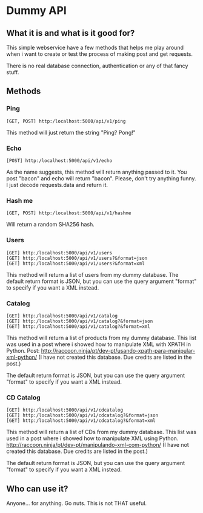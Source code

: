 # Dummy API
## What it is and what is it good for?
This simple webservice have a few methods that helps me play around when i want to create or test the process of 
making post and get requests.

There is no real database connection, authentication or any of that fancy stuff. 

## Methods
### Ping
```
[GET, POST] http:/localhost:5000/api/v1/ping
```
This method will just return the string "Ping? Pong!"

### Echo
```
[POST] http:/localhost:5000/api/v1/echo
```
As the name suggests, this method will return anything passed to it. You post "bacon" and echo will return "bacon".
Please, don't try anything funny. I just decode requests.data and return it.

### Hash me 
```
[GET, POST] http:/localhost:5000/api/v1/hashme
```
Will return a random SHA256 hash.

### Users 
```
[GET] http:/localhost:5000/api/v1/users
[GET] http:/localhost:5000/api/v1/users?&format=json
[GET] http:/localhost:5000/api/v1/users?&format=xml
```
This method will return a list of users from my dummy database. The default return format is JSON, but you can use the
query argument "format" to specify if you want a XML instead.

### Catalog 
```
[GET] http:/localhost:5000/api/v1/catalog
[GET] http:/localhost:5000/api/v1/catalog?&format=json
[GET] http:/localhost:5000/api/v1/catalog?&format=xml
```
This method will return a list of products from my dummy database. This list was used in a post where i showed how 
to manipulate XML with XPATH in Python. 
Post: http://raccoon.ninja/pt/dev-pt/usando-xpath-para-manipular-xml-python/
(I have not created this database. Due credits are listed in the post.)

The default return format is JSON, but you can use the query argument "format" to specify if you want a XML instead.

### CD Catalog 
```
[GET] http:/localhost:5000/api/v1/cdcatalog
[GET] http:/localhost:5000/api/v1/cdcatalog?&format=json
[GET] http:/localhost:5000/api/v1/cdcatalog?&format=xml
```
This method will return a list of CDs from my dummy database. This list was used in a post where i showed how 
to manipulate XML using Python. 
http://raccoon.ninja/pt/dev-pt/manipulando-xml-com-python/
(I have not created this database. Due credits are listed in the post.)

The default return format is JSON, but you can use the query argument "format" to specify if you want a XML instead.


## Who can use it?
Anyone... for anything. Go nuts. This is not THAT useful.